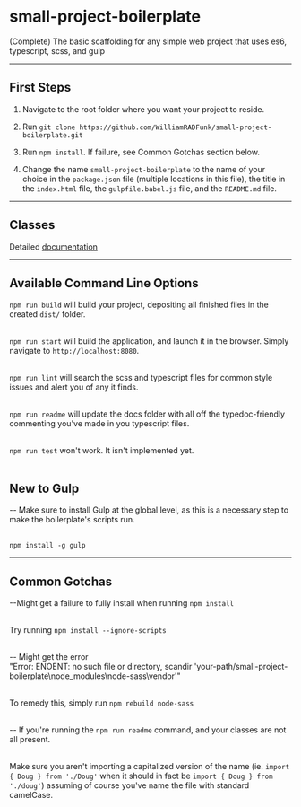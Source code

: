 # small-project-boilerplate
(Complete) The basic scaffolding for any simple web project that uses es6, typescript, scss, and gulp

***

## First Steps

1. Navigate to the root folder where you want your project to reside.

2. Run `git clone https://github.com/WilliamRADFunk/small-project-boilerplate.git`

3. Run `npm install`. If failure, see Common Gotchas section below.

4. Change the name `small-project-boilerplate` to the name of your choice in the `package.json` file (multiple locations in this file), the title in the `index.html` file, the `gulpfile.babel.js` file, and the `README.md` file.

***

## Classes

Detailed [documentation](docs/README.md)

***

## Available Command Line Options

`npm run build` will build your project, depositing all finished files in the created `dist/` folder.</br></br>

`npm run start` will build the application, and launch it in the browser. Simply navigate to `http://localhost:8080`.</br></br>

`npm run lint` will search the scss and typescript files for common style issues and alert you of any it finds.</br></br>

`npm run readme` will update the docs folder with all off the typedoc-friendly commenting you've made in you typescript files.</br></br>

`npm run test` won't work. It isn't implemented yet.</br></br>

## New to Gulp

-- Make sure to install Gulp at the global level, as this is a necessary step to make the boilerplate's scripts run.</br></br>

`npm install -g gulp`

***

## Common Gotchas

--Might get a failure to fully install when running `npm install`</br></br>

Try running `npm install --ignore-scripts`</br></br>

-- Might get the error</br>
"Error: ENOENT: no such file or directory, scandir 'your-path/small-project-boilerplate\node_modules\node-sass\vendor'"</br></br>

To remedy this, simply run `npm rebuild node-sass`</br></br>

-- If you're running the `npm run readme` command, and your classes are not all present.</br></br>

Make sure you aren't importing a capitalized version of the name (ie. `import { Doug } from './Doug'` when it should in fact be `import { Doug } from './doug'`) assuming of course you've name the file with standard camelCase.
